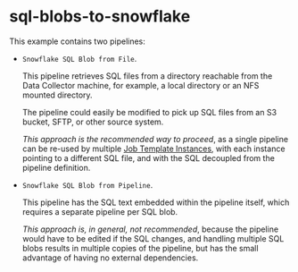 # sql-blobs-to-snowflake
This example contains two pipelines: 
- <code>Snowflake SQL Blob from File</code>.

	This pipeline retrieves SQL files from a directory reachable from the Data Collector machine, for example, a local directory or an NFS mounted directory.  
	
	The pipeline could easily be modified to pick up SQL files from an S3 bucket, SFTP, or other source system.
	
	*This approach is the recommended way to proceed*, as a single pipeline can be re-used by multiple [Job Template Instances](https://docs.streamsets.com/portal/platform-controlhub/controlhub/UserGuide/JobTemplates/Overview.html#concept_ijr_1c3_trb), with each instance pointing to a different SQL file, and with the SQL decoupled from the pipeline definition.


- <code>Snowflake SQL Blob from Pipeline</code>.

	This pipeline has the SQL text embedded within the pipeline itself, which requires a separate pipeline per SQL blob.  
	
	*This approach is, in general, not recommended*, because the pipeline would have to be edited if the SQL changes, and handling multiple SQL blobs results in multiple copies of the pipeline, but has the small advantage of having no external dependencies.
	

